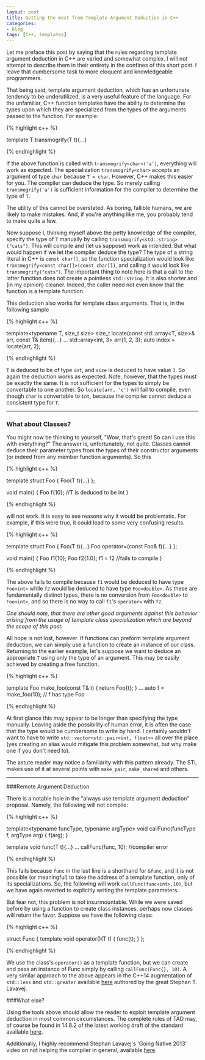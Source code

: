 ```yaml
---
layout: post
title: Getting the most from Template Argument Deduction in C++
categories:
- blog
tags: [C++, templates]
---
```


Let me preface this post by saying that the rules regarding template argument
deduction in C++ are varied and somewhat complex. I will not attempt to describe
them in their entirety in the confines of this short post. I leave that cumbersome
task to more eloquent and knowledgeable programmers.

That being said, template argument deduction, which has an unfortunate tendency to
be underutilized, is a very useful feature of the language. For the unfamiliar,
C++ function templates have the ability to determine the types upon which they are
specialized from the types of the arguments passed to the function. For example:

{% highlight c++ %}

template<typename T>
T transmogrify(T t){...}

{% endhighlight %}

If the above function is called with `transmogrify<char>('a')`, everything
will work as expected. The specialization `transmogrify<char>` accepts an argument of
type `char` because `T = char`. However, C++ makes this easier for you. The
compiler can deduce the type. So merely calling `transmogrify('a')` is sufficient
information for the compiler to determine the type of `T`.

The utility of this cannot be overstated. As boring, fallible humans, we are likely
to make mistakes. And, if you're anything like me, you probably tend to make quite a
few.

Now suppose I, thinking myself above the petty knowledge of the compiler, specify
the type of `T` manually by calling `transmogrify<std::string>("cats")`. This will
compile and (let us suppose) work as intended. But what would happen if we let the
compiler deduce the type? The type of a string literal in C++ is `const char[]`, so
the function specialization would look like `transmogrify<const char[]>(const
char[])`, and calling it would look like `transmogrify("cats")`. The important thing
to note here is that a call to the latter function does not create a pointless
`std::string`. It is also shorter and (in my opinion) cleaner. Indeed, the caller
need not even know that the function is a template function.

This deduction also works for template class arguments. That is, in the following
sample

{% highlight c++ %}

template<typename T, size_t size>
size_t locate(const std::array<T, size>& arr, const T& item){...}
...
std::array<int, 3> arr{1, 2, 3};
auto index = locate(arr, 2);

{% endhighlight %}

`T` is deduced to be of type `int`, and `size` is deduced to have value `3`. So again
the deduction works as expected. Note, however, that the types must be exactly the
same. It is not sufficient for the types to simply be convertable to one another. So
`locate(arr, 'c')` will fail to compile, even though `char` is convertable to `int`,
because the compiler cannot deduce a consistent type for `T`.

---

### What about Classes?

You might now be thinking to yourself, "Wow, that's great! So can I use this with
everything?" The answer is, unfortunately, not quite. Classes cannot deduce their
parameter types from the types of their constructor arguments (or indeed from any
member function arguments). So this

{% highlight c++ %}

template<typename T>
struct Foo {
    Foo(T t){...}
};

void main() {
    Foo f{10}; //T is deduced to be int
}

{% endhighlight %}

will not work. It is easy to see reasons why it would be problematic. For example,
if this were true, it could lead to some very confusing results. 

{% highlight c++ %}

template<typename T>
struct Foo {
    Foo(T t){...}
    Foo<T> operator=(const Foo<T>& f){...}
};

void main() {
    Foo f1{10};
    Foo f2{1.0};
    f1 = f2 //fails to compile
}

{% endhighlight %}

The above fails to compile because `f1` would be deduced to have type `Foo<int>`
while `f2` would be deduced to have type `Foo<double>`. As these are fundamentally
distinct types, there is no conversion from `Foo<double>` to `Foo<int>`, and so
there is no way to call `f1`'s `operator=` with `f2`.

_One should note, that there are other good arguments against this behavior arising
from the usage of template class specialization which are beyond the scope of this
post._

All hope is not lost, however. If functions can preform template argument deduction,
we can simply use a function to create an instance of our class. Returning to the
earlier example, let's suppose we want to deduce an appropriate `T` using only
the type of an argument. This may be easily achieved by creating a free function.

{% highlight c++ %}

template<typename T>
Foo make_foo(const T& t) {
    return Foo<T>{t};
}
...
auto f = make_foo(10); // f has type Foo<int>

{% endhighlight %}

At first glance this may appear to be longer than specifying the type manually.
Leaving aside the possibility of human error, it is often the case that the
type would be cumbersome to write by hand. I certainly wouldn't want to have to write
`std::vector<std::pair<int, float>>` all over the place (yes creating an alias would
mitigate this problem somewhat, but why make one if you don't need to).

The astute reader may notice a familiarity with this pattern already. The STL makes
use of it at several points with `make_pair`, `make_shared` and others.

---

###Remote Argument Deduction

There is a notable hole in the "always use template argument deduction" proposal.
Namely, the following will not compile:

{% highlight c++ %}

template<typename funcType, typename argType>
void callFunc(funcType f, argType arg) {
    f(arg);
}

template<typename T>
void func(T t){...}
...
callFunc(func, 10); //compiler error

{% endhighlight %}

This fails because `func` in the last line is a shorthand for `&func`, and it is
not possible (or meaningful) to take the address of a template function, only of its
specializations. So, the following will work `callFunc(func<int>,10)`, but we have
again reverted to explicitly writing the template parameters.

But fear not, this problem is not insurmountable.  While we were saved before by
using a function to create class instances, perhaps now classes will return the
favor. Suppose we have the following class:

{% highlight c++ %}

struct Func {
    template<typename T>
    void operator()(T t) {
        func(t);
    }
};

{% endhighlight %}

We use the class's `operator()` as a template function, but we can create and pass
an instance of Func simply by calling `callFunc(Func{}, 10)`. A very similar approach
to the above appears in the C++14 augmentation of `std::less` and `std::greater`
available [here][paper] authored by the great Stephan T. Lavavej.

[paper]: http://www.open-std.org/jtc1/sc22/wg21/docs/papers/2012/n3421.htm

###What else?

Using the tools above should allow the reader to exploit template argument deduction
in most common circumstances. The complete rules of TAD may, of course be found in
14.8.2 of the latest working draft of the standard available [here][isocpp].

[isocpp]: http://www.isocpp.org

Additionally, I highly recommend Stephan Lavavej's 'Going Native 2013' video on
not helping the compiler in general, available [here][channel9].

[channel9]: http://channel9.msdn.com/Events/GoingNative/2013/Don-t-Help-the-Compiler
